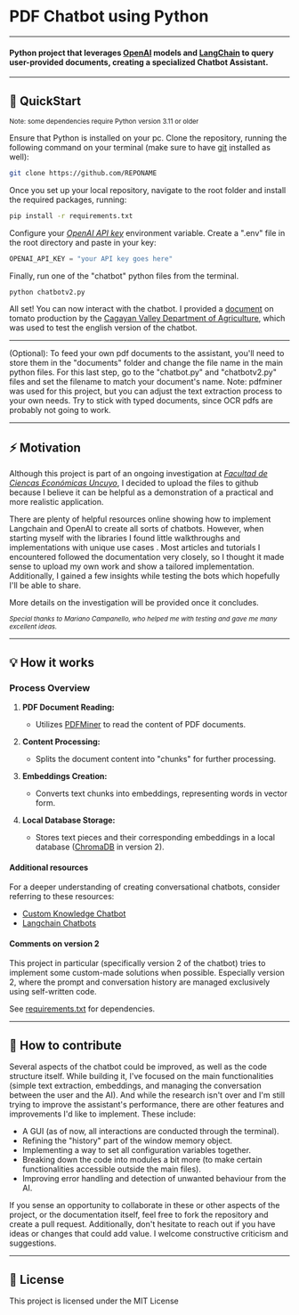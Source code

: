 # <b>PDF Chatbot using Python</b>
---
#### Python project that leverages [OpenAI](https://openai.com/blog/openai-api) models and [LangChain](https://python.langchain.com/docs/get_started/introduction) to query user-provided documents, creating a specialized Chatbot Assistant.
---
## 🚀 QuickStart
<sup>Note: some dependencies require Python version 3.11 or older</sup>

Ensure that Python is installed on your pc.
Clone the repository, running the following command on your terminal (make sure to have [git](https://git-scm.com/downloads) installed as well):

```bash
git clone https://github.com/REPONAME
```

Once you set up your local repository, navigate to the root folder and install the required packages, running:

```bash
pip install -r requirements.txt
```

Configure your *[OpenAI API key](https://help.openai.com/en/articles/4936850-where-do-i-find-my-api-key)* environment variable. Create a ".env" file in the root directory and paste in your key:
```python
OPENAI_API_KEY = "your API key goes here"
```

Finally, run one of the "chatbot" python files from the terminal.

```bash
python chatbotv2.py
```

All set! You can now interact with the chatbot. I provided a [document](https://cagayanvalley.da.gov.ph/wp-content/uploads/2018/02/Tomato.pdf) on tomato production by the [Cagayan Valley Department of Agriculture](https://cagayanvalley.da.gov.ph/), which was used to test the english version of the chatbot. 

---

(Optional): To feed your own pdf documents to the assistant, you'll need to store them in the "documents" folder and change the file name in the main python files. For this last step, go to the "chatbot.py" and "chatbotv2.py" files and set the filename to match your document's name. Note: pdfminer was used for this project, but you can adjust the text extraction process to your own needs. Try to stick with typed documents, since OCR pdfs are probably not going to work.

---

## ⚡ Motivation

Although this project is part of an ongoing investigation at *[Facultad de Ciencas Económicas Uncuyo](https://fce.uncuyo.edu.ar/)*, I decided to upload the files to github because I believe it can be helpful as a demonstration of a practical and more realistic application.

There are plenty of helpful resources online showing how to implement Langchain and OpenAI to create all sorts of chatbots. However, when starting myself with the libraries I found little walkthroughs and implementations with unique use cases . Most articles and tutorials I encountered followed the documentation very closely, so I thought it made sense to upload my own work and show a tailored implementation. Additionally, I gained a few insights while testing the bots which hopefully I'll be able to share.

More details on the investigation will be provided once it concludes.

<sup>*Special thanks to Mariano Campanello, who helped me with testing and gave me many excellent ideas.*

---

## 💡 How it works 

### Process Overview
1. **PDF Document Reading:**
   - Utilizes [PDFMiner](https://pypi.org/project/pdfminer/) to read the content of PDF documents.

2. **Content Processing:**
   - Splits the document content into "chunks" for further processing.

3. **Embeddings Creation:**
   - Converts text chunks into embeddings, representing words in vector form.

4. **Local Database Storage:**
   - Stores text pieces and their corresponding embeddings in a local database ([ChromaDB](https://docs.trychroma.com/) in version 2).

#### Additional resources
For a deeper understanding of creating conversational chatbots, consider referring to these resources:
* [Custom Knowledge Chatbot](https://www.freecodecamp.org/news/langchain-how-to-create-custom-knowledge-chatbots/)
* [Langchain Chatbots](https://python.langchain.com/docs/use_cases/chatbots/)


#### Comments on version 2 
This project in particular (specifically version 2 of the chatbot) tries to implement some custom-made solutions when possible. Especially version 2, where the prompt and conversation history are managed exclusively using self-written code.

See [requirements.txt](requirements.txt) for dependencies.

---

## 🌱 How to contribute

Several aspects of the chatbot could be improved, as well as the code structure itself. While building it, I've focused on the main functionalities (simple text extraction, embeddings, and managing the conversation between the user and the AI). And while the research isn't over and I'm still trying to improve the assistant's performance, there are other features and improvements I'd like to implement. These include:
* A GUI (as of now, all interactions are conducted through the terminal).
* Refining the "history" part of the window memory object.
* Implementing a way to set all configuration variables together.
* Breaking down the code into modules a bit more (to make certain functionalities accessible outside the main files).
* Improving error handling and detection of unwanted behaviour from the AI.

If you sense an opportunity to collaborate in these or other aspects of the project, or the documentation itself, feel free to fork the repository and create a pull request. Additionally, don't hesitate to reach out if you have ideas or changes that could add value. I welcome constructive criticism and suggestions. 

---

## 📝 License

This project is licensed under the MIT License


